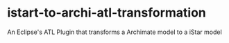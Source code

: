 # istart-to-archi-atl-transformation
An Eclipse's ATL Plugin that transforms a Archimate model to a iStar model

